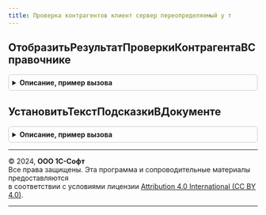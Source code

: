 ```yaml
---
title: Проверка контрагентов клиент сервер переопределяемый у т
---
```



## ОтобразитьРезультатПроверкиКонтрагентаВСправочнике
<details style="margin: 1em 0; padding: 0.5em; border: 1px solid #ccc; border-radius: 6px;">

<summary style="font-weight: bold; cursor: pointer;">Описание, пример вызова</summary>

```bsl

// Процедура - Отображение результата проверки контрагента в справочнике.
//
// Параметры:
//  Форма                          - ФормаКлиентскогоПриложения - Форма справочника, в котором выполнялась проверка контрагента.
//      Результат проверки хранится в реквизите РеквизитыПроверкиКонтрагентов(Структура) формы контрагента.
//      Структуру полей РеквизитыПроверкиКонтрагентов см. в процедуре ИнициализироватьРеквизитыФормыКонтрагент ОМ
//      ПроверкаКонтрагентов.
//  ПредставлениеРезультатаПроверки - ФорматированнаяСтрока или пустая Строка - представление результата проверки
//                                    контрагента.
Процедура ОтобразитьРезультатПроверкиКонтрагентаВСправочнике(Форма, ПредставлениеРезультатаПроверки) Экспорт
```

Пример вызова
```bsl
ПроверкаКонтрагентовКлиентСерверПереопределяемыйУТ.ОтобразитьРезультатПроверкиКонтрагентаВСправочнике(Форма, ПредставлениеРезультатаПроверки) 
```
</details>

## УстановитьТекстПодсказкиВДокументе
<details style="margin: 1em 0; padding: 0.5em; border: 1px solid #ccc; border-radius: 6px;">

<summary style="font-weight: bold; cursor: pointer;">Описание, пример вызова</summary>

```bsl

// Устанавливает текст подсказки и управляет элементами формы
//
// Параметры:
//  ПараметрыПрорисовки - Структура - содержит данные необходимые для отображения результата проверки в элементе формы.
//  СостояниеПроверки   - ПеречислениеСсылка.СостояниеПроверкиКонтрагентов - состояние проверки контрагентов.
//
Процедура УстановитьТекстПодсказкиВДокументе(ПараметрыПрорисовки, СостояниеПроверки) Экспорт
```

Пример вызова
```bsl
ПроверкаКонтрагентовКлиентСерверПереопределяемыйУТ.УстановитьТекстПодсказкиВДокументе(ПараметрыПрорисовки, СостояниеПроверки) 
```
</details>

---

© 2024, **ООО 1С-Софт**  
Все права защищены. Эта программа и сопроводительные материалы предоставляются  
в соответствии с условиями лицензии [Attribution 4.0 International (CC BY 4.0)](https://creativecommons.org/licenses/by/4.0/legalcode).

---
